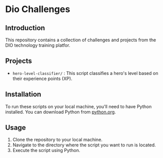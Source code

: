 # Dio Challenges

## Introduction
This repository contains a collection of challenges and projects from the DIO technology training platfor.

## Projects
- `hero-level-classifier/` : This script classifies a hero's level based on their experience points (XP).

## Installation
To run these scripts on your local machine, you'll need to have Python installed. You can download Python from [python.org](https://www.python.org/).

## Usage
1. Clone the repository to your local machine.
2. Navigate to the directory where the script you want to run is located.
3. Execute the script using Python.




